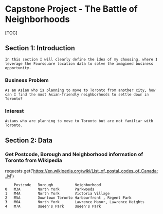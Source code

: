 # Capstone Project - The Battle of Neighborhoods
[TOC]
## Section 1: Introduction
    In this section I will clearly define the idea of my choosing, where I leverage the Foursquare location data to solve the imagined business opportunity.
### Business Problem
    As an Asian who is planning to move to Toronto from another city, how can I find the most Asian-friendly neighborhoods to settle down in Toronto?

### Interest
    Asians who are planning to move to Toronto but are not familiar with Toronto.

## Section 2: Data
### Get Postcode, Borough and Neighborhood information of Toronto from Wikipedia
requests.get('https://en.wikipedia.org/wiki/List_of_postal_codes_of_Canada:_M')

        Postcode   Borough          Neighborhood
    0   M3A        North York       Parkwoods
    1   M4A        North York       Victoria Village
    2   M5A        Downtown Toronto Harbourfront , Regent Park
    3   M6A        North York       Lawrence Manor, Lawrence Heights
    4   M7A        Queen's Park     Queen's Park
    5   M9A        Etobicoke        Islington Avenue
    6   M1B        Scarborough      Malvern, Rouge
    7   M3B        North York       Don Mills North
    8   M4B        East York        Woodbine Gardens, Parkview Hill
    9   M5B        Downtown Toronto Ryerson, Garden District
### Add Geo-spatial data
        Postcode    Borough           Neighborhood                      Latitude    Longitude
    0   M3A         North York        Parkwoods	                        43.753259   -79.329656
    1   M4A         North York        Victoria Village                  43.725882   -79.315572
    2   M5A         Downtown Toronto  Harbourfront , Regent Park        43.654260   -79.360636
    3   M6A         North York        Lawrence Manor, Lawrence Heights  43.718518   -79.464763
    4   M7A         Queen's Park      Queen's Park                      43.662301   -79.389494
    5   M9A         Etobicoke         Islington Avenue                  43.667856   -79.532242
    6   M1B         Scarborough       Malvern, Rouge                    43.806686   -79.194353
    7   M3B         North York        Don Mills North                   43.745906   -79.352188
    8   M4B         East York         Woodbine Gardens, Parkview Hill   43.706397   -79.309937
    9   M5B         Downtown Toronto  Ryerson, Garden District          43.657162   -79.378937
### Get venues information of Toronto from FourSquare
url = 'https://api.foursquare.com/v2/venues/explore?&client_id={}&client_secret={}&v={}&ll={},{}&radius={}&limit={}'.format(CLIENT_ID,CLIENT_SECRET,VERSION,lat,lng,radius,LIMIT)

        Neighborhood        Neighborhood Latitude   Neighborhood Longitude  Venue                   Venue Latitude  Venue Longitude Venue Category
    0   Parkwoods           43.753259               -79.329656              Brookbanks Park         43.751976       -79.332140      Park
    1   Parkwoods           43.753259               -79.329656              PetSmart                43.748639       -79.333488      Pet Store
    2   Parkwoods           43.753259               -79.329656              KFC                     43.754387       -79.333021      Fast Food Restaurant
    3   Parkwoods           43.753259               -79.329656              Variety Store           43.751974       -79.333114      Food & Drink Shop
    4   Parkwoods           43.753259               -79.329656              Ranchdale Park          43.751388       -79.322138      Park
    5   Parkwoods           43.753259               -79.329656              Joey                    43.753441       -79.321640      Burger Joint
    6   Parkwoods           43.753259               -79.329656              Three Valleys Park      43.751195       -79.337356      Park
    7   Victoria Village    43.725882               -79.315572              Victoria Village Arena  43.723481       -79.315635      Hockey Arena
    8   Victoria Village    43.725882               -79.315572              Tim Hortons             43.725517       -79.313103      Coffee Shop
    9   Victoria Village    43.725882               -79.315572              Portugril               43.725819       -79.312785      Portuguese Restaurant





